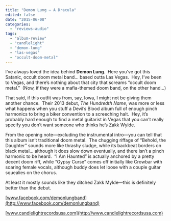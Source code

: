```yaml
---
title: "Demon Lung – A Dracula"
edited: false
date: "2015-06-08"
categories:
  - "reviews-audio"
tags:
  - "album-review"
  - "candlelight"
  - "demon-lung"
  - "las-vegas"
  - "occult-doom-metal"
---
```


I’ve always loved the idea behind **Demon Lung**.  Here you’ve got this Satanic, occult doom metal band… based outta Las Vegas.  Hey, I’ve been to Vegas, and there’s nothing about that city that screams “occult doom metal.”  (Now, if they were a mafia-themed doom band, on the other hand…)

That said, if this outfit was from, say, Iowa, I might not be giving them another chance.  Their 2013 debut, _The Hundredth Name_, was more or less what happens when you stuff a Devil’s Blood album full of enough pinch harmonics to bring a biker convention to a screeching halt.  Hey, it’s probably hard enough to find a metal guitarist in Vegas that you can’t really specify you don’t want someone who thinks he’s Zakk Wylde.

From the opening note—excluding the instrumental intro—you can tell that this album isn’t traditional doom metal.  The chugging riffage of “Behold, the Daughter” sounds more like thrashy sludge, while its backbeat borders on black metal… although it does slow down eventually, and there isn’t a pinch harmonic to be heard.  “I Am Haunted” is actually anchored by a pretty decent doom riff, while “Gypsy Curse” comes off initially like Crowbar with soaring female vocals, although buddy does let loose with a couple guitar squealies on the chorus.

At least it mostly sounds like they ditched Zakk Mylde—this is definitely better than the debut.

[www.facebook.com/demonlungband](http://www.facebook.com/demonlungband)

[www.candlelightrecordsusa.com](http://www.candlelightrecordsusa.com)
